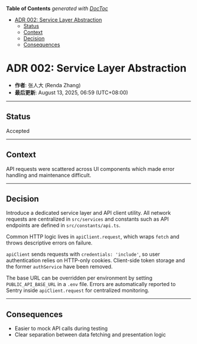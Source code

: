<!-- START doctoc generated TOC please keep comment here to allow auto update -->
<!-- DON'T EDIT THIS SECTION, INSTEAD RE-RUN doctoc TO UPDATE -->
**Table of Contents**  *generated with [DocToc](https://github.com/thlorenz/doctoc)*

- [ADR 002: Service Layer Abstraction](#adr-002-service-layer-abstraction)
  - [Status](#status)
  - [Context](#context)
  - [Decision](#decision)
  - [Consequences](#consequences)

<!-- END doctoc generated TOC please keep comment here to allow auto update -->

# ADR 002: Service Layer Abstraction

- **作者**: 张人大 (Renda Zhang)
- **最后更新**: August 13, 2025, 06:59 (UTC+08:00)

---

## Status

Accepted

---

## Context

API requests were scattered across UI components which made error handling and maintenance difficult.

---

## Decision

Introduce a dedicated service layer and API client utility. All network requests are centralized in `src/services` and constants such as API endpoints are defined in `src/constants/api.ts`.

Common HTTP logic lives in `apiClient.request`, which wraps `fetch` and throws descriptive errors on failure.

`apiClient` sends requests with `credentials: 'include'`, so user authentication relies on HTTP-only cookies. Client-side token storage and the former `authService` have been removed.

The base URL can be overridden per environment by setting `PUBLIC_API_BASE_URL` in a `.env` file. Errors are automatically reported to Sentry inside `apiClient.request` for centralized monitoring.

---

## Consequences

- Easier to mock API calls during testing
- Clear separation between data fetching and presentation logic
